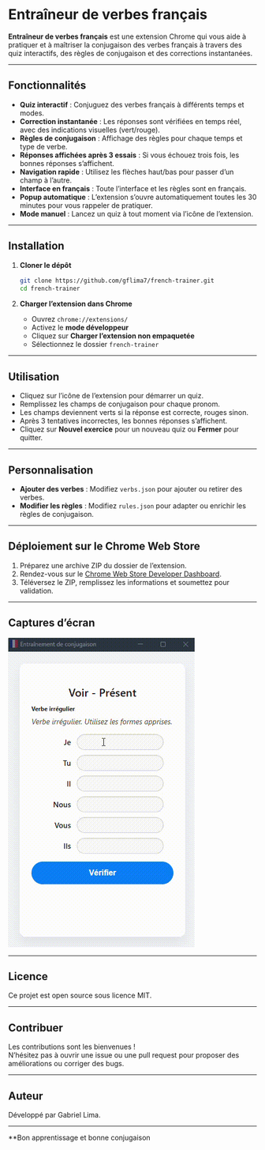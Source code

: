 # Entraîneur de verbes français

**Entraîneur de verbes français** est une extension Chrome qui vous aide à pratiquer et à maîtriser la conjugaison des verbes français à travers des quiz interactifs, des règles de conjugaison et des corrections instantanées.

---

## Fonctionnalités

- **Quiz interactif** : Conjuguez des verbes français à différents temps et modes.
- **Correction instantanée** : Les réponses sont vérifiées en temps réel, avec des indications visuelles (vert/rouge).
- **Règles de conjugaison** : Affichage des règles pour chaque temps et type de verbe.
- **Réponses affichées après 3 essais** : Si vous échouez trois fois, les bonnes réponses s’affichent.
- **Navigation rapide** : Utilisez les flèches haut/bas pour passer d’un champ à l’autre.
- **Interface en français** : Toute l’interface et les règles sont en français.
- **Popup automatique** : L’extension s’ouvre automatiquement toutes les 30 minutes pour vous rappeler de pratiquer.
- **Mode manuel** : Lancez un quiz à tout moment via l’icône de l’extension.

---

## Installation

1. **Cloner le dépôt**
   ```bash
   git clone https://github.com/gflima7/french-trainer.git
   cd french-trainer
   ```

2. **Charger l’extension dans Chrome**
   - Ouvrez `chrome://extensions/`
   - Activez le **mode développeur**
   - Cliquez sur **Charger l’extension non empaquetée**
   - Sélectionnez le dossier `french-trainer`

---

## Utilisation

- Cliquez sur l’icône de l’extension pour démarrer un quiz.
- Remplissez les champs de conjugaison pour chaque pronom.
- Les champs deviennent verts si la réponse est correcte, rouges sinon.
- Après 3 tentatives incorrectes, les bonnes réponses s’affichent.
- Cliquez sur **Nouvel exercice** pour un nouveau quiz ou **Fermer** pour quitter.

---

## Personnalisation

- **Ajouter des verbes** : Modifiez `verbs.json` pour ajouter ou retirer des verbes.
- **Modifier les règles** : Modifiez `rules.json` pour adapter ou enrichir les règles de conjugaison.

---

## Déploiement sur le Chrome Web Store

1. Préparez une archive ZIP du dossier de l’extension.
2. Rendez-vous sur le [Chrome Web Store Developer Dashboard](https://chrome.google.com/webstore/devconsole).
3. Téléversez le ZIP, remplissez les informations et soumettez pour validation.

---

## Captures d’écran

![Démonstration de l’extension](demo.gif)

---

## Licence

Ce projet est open source sous licence MIT.

---

## Contribuer

Les contributions sont les bienvenues !  
N’hésitez pas à ouvrir une issue ou une pull request pour proposer des améliorations ou corriger des bugs.

---

## Auteur

Développé par Gabriel Lima.

---

**Bon apprentissage et bonne conjugaison